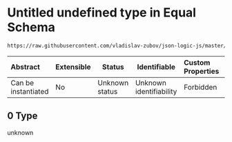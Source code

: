 # Untitled undefined type in Equal Schema

```txt
https://raw.githubusercontent.com/vladislav-zubov/json-logic-js/master/schemas/operators/logic/equal.json#/examples/0
```




| Abstract            | Extensible | Status         | Identifiable            | Custom Properties | Additional Properties | Access Restrictions | Defined In                                                        |
| :------------------ | ---------- | -------------- | ----------------------- | :---------------- | --------------------- | ------------------- | ----------------------------------------------------------------- |
| Can be instantiated | No         | Unknown status | Unknown identifiability | Forbidden         | Allowed               | none                | [equal.json\*](operators/logic/equal.json "open original schema") |

## 0 Type

unknown
